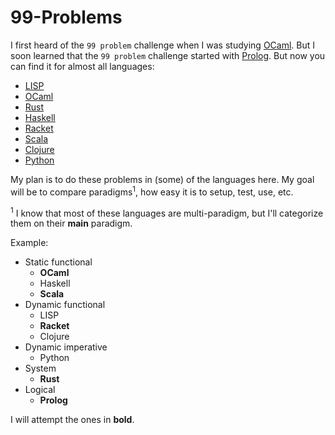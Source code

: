 # 99-Problems

I first heard of the `99 problem` challenge when I was studying [OCaml][ocaml 99]. But I soon learned that the `99 problem` challenge started with [Prolog][prolog 99]. But now you can find it for almost all languages:

* [LISP][lisp 99]
* [OCaml][ocaml 99]
* [Rust][rust 99]
* [Haskell][haskell 99]
* [Racket][racket 99]
* [Scala][scala 99]
* [Clojure][clojure 99]
* [Python][python 99]

My plan is to do these problems in (some) of the languages here. My goal will be to compare paradigms<sup>1</sup>, how easy it is to setup, test, use, etc.

<sup>1</sup> I know that most of these languages are multi-paradigm, but I'll categorize them on their **main** paradigm.

Example:
- Static functional
  - **OCaml**
  - Haskell
  - **Scala**
- Dynamic functional
  - LISP
  - **Racket**
  - Clojure
- Dynamic imperative
  - Python
- System
  - **Rust**
- Logical
  - **Prolog**

I will attempt the ones in **bold**.

[ocaml 99]: https://ocaml.org/learn/tutorials/99problems.html
[prolog 99]: https://www.ic.unicamp.br/~meidanis/courses/mc336/2009s2/prolog/problemas/
[lisp 99]: https://www.ic.unicamp.br/~meidanis/courses/mc336/2006s2/funcional/L-99_Ninety-Nine_Lisp_Problems.html
[rust 99]: https://github.com/MaskRay/99-problems-rust
[haskell 99]: https://wiki.haskell.org/H-99:_Ninety-Nine_Haskell_Problems
[racket 99]: https://github.com/dparpyani/99-Lisp-Problems-in-Racket
[scala 99]: http://aperiodic.net/phil/scala/s-99/
[clojure 99]: https://github.com/99XProblems/99-Clojure-Problems
[python 99]: https://wiki.python.org/moin/ProblemSets/99%20Prolog%20Problems%20Solutions
